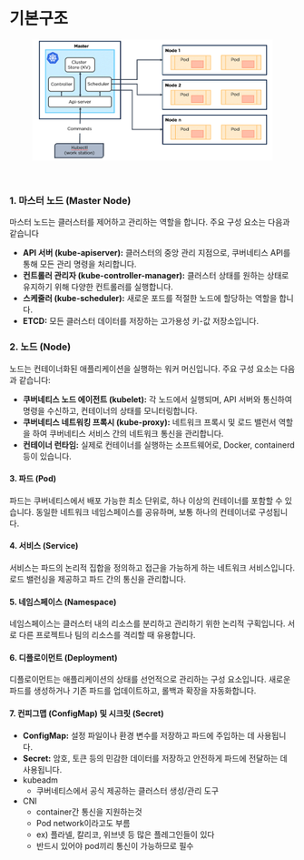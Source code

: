 # 기본구조

<figure><img src="../../../.gitbook/assets/image (47).png" alt=""><figcaption></figcaption></figure>

<figure><img src="../../../.gitbook/assets/Screenshot 2024-08-23 at 11.46.38 AM.png" alt=""><figcaption></figcaption></figure>

### 1. 마스터 노드 (Master Node)

마스터 노드는 클러스터를 제어하고 관리하는 역할을 합니다. 주요 구성 요소는 다음과 같습니다

* **API 서버 (kube-apiserver):** 클러스터의 중앙 관리 지점으로, 쿠버네티스 API를 통해 모든 관리 명령을 처리합니다.
* **컨트롤러 관리자 (kube-controller-manager):** 클러스터 상태를 원하는 상태로 유지하기 위해 다양한 컨트롤러를 실행합니다.
* **스케줄러 (kube-scheduler):** 새로운 포드를 적절한 노드에 할당하는 역할을 합니다.
* **ETCD:** 모든 클러스터 데이터를 저장하는 고가용성 키-값 저장소입니다.

### 2. 노드 (Node)

노드는 컨테이너화된 애플리케이션을 실행하는 워커 머신입니다. 주요 구성 요소는 다음과 같습니다:

* **쿠버네티스 노드 에이전트 (kubelet):** 각 노드에서 실행되며, API 서버와 통신하여 명령을 수신하고, 컨테이너의 상태를 모니터링합니다.
* **쿠버네티스 네트워킹 프록시 (kube-proxy):** 네트워크 프록시 및 로드 밸런서 역할을 하여 쿠버네티스 서비스 간의 네트워크 통신을 관리합니다.
* **컨테이너 런타임:** 실제로 컨테이너를 실행하는 소프트웨어로, Docker, containerd 등이 있습니다.

#### 3. 파드 (Pod)

파드는 쿠버네티스에서 배포 가능한 최소 단위로, 하나 이상의 컨테이너를 포함할 수 있습니다. 동일한 네트워크 네임스페이스를 공유하며, 보통 하나의 컨테이너로 구성됩니다.

#### 4. 서비스 (Service)

서비스는 파드의 논리적 집합을 정의하고 접근을 가능하게 하는 네트워크 서비스입니다. 로드 밸런싱을 제공하고 파드 간의 통신을 관리합니다.

#### 5. 네임스페이스 (Namespace)

네임스페이스는 클러스터 내의 리소스를 분리하고 관리하기 위한 논리적 구획입니다. 서로 다른 프로젝트나 팀의 리소스를 격리할 때 유용합니다.

#### 6. 디플로이먼트 (Deployment)

디플로이먼트는 애플리케이션의 상태를 선언적으로 관리하는 구성 요소입니다. 새로운 파드를 생성하거나 기존 파드를 업데이트하고, 롤백과 확장을 자동화합니다.

#### 7. 컨피그맵 (ConfigMap) 및 시크릿 (Secret)

* **ConfigMap:** 설정 파일이나 환경 변수를 저장하고 파드에 주입하는 데 사용됩니다.
* **Secret:** 암호, 토큰 등의 민감한 데이터를 저장하고 안전하게 파드에 전달하는 데 사용됩니다.
* kubeadm
  * 쿠버네티스에서 공식 제공하는 클러스터 생성/관리 도구
* CNI
  * container간 통신을 지원하는것
  * Pod network이라고도 부름
  * &#x20;ex) 플라넬, 칼리코, 위브넷 등 많은 플레그인들이 있다
  * 반드시 있어야 pod끼리 통신이 가능하므로 필수
